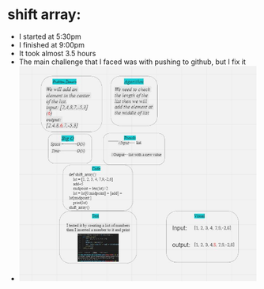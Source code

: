 # shift array:
- I started at 5:30pm
- I finished at 9:00pm
- It took almost 3.5 hours
- The main challenge that I faced was with pushing to github, but I fix it
- ![shift array](img/code-challenge2.JPG)